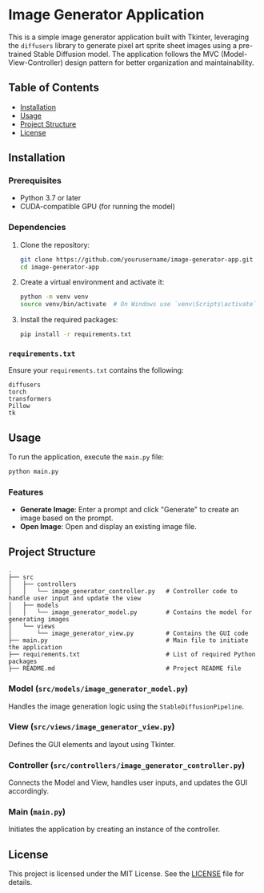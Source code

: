 # Image Generator Application

This is a simple image generator application built with Tkinter, leveraging the `diffusers` library to generate pixel art sprite sheet images using a pre-trained Stable Diffusion model. The application follows the MVC (Model-View-Controller) design pattern for better organization and maintainability.

## Table of Contents
- [Installation](#installation)
- [Usage](#usage)
- [Project Structure](#project-structure)
- [License](#license)

## Installation

### Prerequisites
- Python 3.7 or later
- CUDA-compatible GPU (for running the model)

### Dependencies
1. Clone the repository:
    ```bash
    git clone https://github.com/yourusername/image-generator-app.git
    cd image-generator-app
    ```

2. Create a virtual environment and activate it:
    ```bash
    python -m venv venv
    source venv/bin/activate  # On Windows use `venv\Scripts\activate`
    ```

3. Install the required packages:
    ```bash
    pip install -r requirements.txt
    ```

### `requirements.txt`
Ensure your `requirements.txt` contains the following:
```
diffusers
torch
transformers
Pillow
tk
```

## Usage

To run the application, execute the `main.py` file:
```bash
python main.py
```

### Features
- **Generate Image**: Enter a prompt and click "Generate" to create an image based on the prompt.
- **Open Image**: Open and display an existing image file.

## Project Structure

```
.
├── src
│   ├── controllers
│   │   └── image_generator_controller.py   # Controller code to handle user input and update the view
│   ├── models
│   │   └── image_generator_model.py        # Contains the model for generating images
│   └── views
│       └── image_generator_view.py         # Contains the GUI code
├── main.py                                 # Main file to initiate the application
├── requirements.txt                        # List of required Python packages
├── README.md                               # Project README file
```

### Model (`src/models/image_generator_model.py`)
Handles the image generation logic using the `StableDiffusionPipeline`.

### View (`src/views/image_generator_view.py`)
Defines the GUI elements and layout using Tkinter.

### Controller (`src/controllers/image_generator_controller.py`)
Connects the Model and View, handles user inputs, and updates the GUI accordingly.

### Main (`main.py`)
Initiates the application by creating an instance of the controller.


## License

This project is licensed under the MIT License. See the [LICENSE](LICENSE) file for details.

